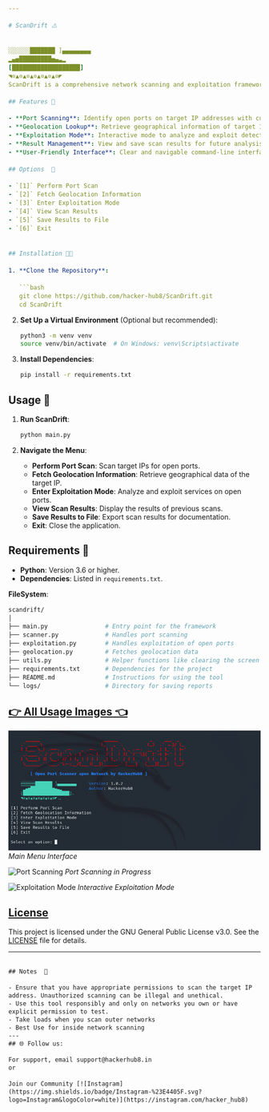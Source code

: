 ```yaml
---

# ScanDrift ⚠️


░░░░░░███████ ]▄▄▄▄▄▄▄▄     
▂▄▅█████████▅▄▃▂  
[███████████████████]     
◥⊙▲⊙▲⊙▲⊙▲⊙▲⊙▲⊙◤                                                                             
ScanDrift is a comprehensive network scanning and exploitation framework designed for security professionals, network administrators, and ethical hackers. It facilitates efficient port scanning, geolocation of target IPs, and offers an interactive exploitation mode to assess potential vulnerabilities.

## Features 🛜

- **Port Scanning**: Identify open ports on target IP addresses with customizable scanning options.
- **Geolocation Lookup**: Retrieve geographical information of target IPs, including country, region, city, and ISP details.
- **Exploitation Mode**: Interactive mode to analyze and exploit detected services on open ports.
- **Result Management**: View and save scan results for future analysis.
- **User-Friendly Interface**: Clear and navigable command-line interface with menu-driven options.

## Options  🚨
 
- `[1]` Perform Port Scan
- `[2]` Fetch Geolocation Information
- `[3]` Enter Exploitation Mode
- `[4]` View Scan Results
- `[5]` Save Results to File
- `[6]` Exit


## Installation 🧑‍💻

1. **Clone the Repository**:

   ```bash
   git clone https://github.com/hacker-hub8/ScanDrift.git
   cd ScanDrift
   ```

2. **Set Up a Virtual Environment** (Optional but recommended):

   ```bash
   python3 -m venv venv
   source venv/bin/activate  # On Windows: venv\Scripts\activate
   ```

3. **Install Dependencies**:

   ```bash
   pip install -r requirements.txt
   ```

## Usage 💾

1. **Run ScanDrift**:

   ```bash
   python main.py
   ```

2. **Navigate the Menu**:

   - **Perform Port Scan**: Scan target IPs for open ports.
   - **Fetch Geolocation Information**: Retrieve geographical data of the target IP.
   - **Enter Exploitation Mode**: Analyze and exploit services on open ports.
   - **View Scan Results**: Display the results of previous scans.
   - **Save Results to File**: Export scan results for documentation.
   - **Exit**: Close the application.

## Requirements 📡

- **Python**: Version 3.6 or higher.
- **Dependencies**: Listed in `requirements.txt`.

 **FileSystem**:

   ```bash
   scandrift/
   │
   ├── main.py                # Entry point for the framework
   ├── scanner.py             # Handles port scanning
   ├── exploitation.py        # Handles exploitation of open ports
   ├── geolocation.py         # Fetches geolocation data
   ├── utils.py               # Helper functions like clearing the screen
   ├── requirements.txt       # Dependencies for the project
   ├── README.md              # Instructions for using the tool
   └── logs/                  # Directory for saving reports
   ```

## [👉 All Usage Images 👈](https://github.com/hacker-hub8/ScanDrift/tree/main/img)

![ScanDrift Main Menu](img/main.png)
*Main Menu Interface*

![Port Scanning](img/port_scanning.png)
*Port Scanning in Progress*

![Exploitation Mode](img/exploitation_mode.png)
*Interactive Exploitation Mode*


## [License](https://github.com/hacker-hub8/ScanDrift?tab=GPL-3.0-1-ov-file)

This project is licensed under the GNU General Public License v3.0. See the [LICENSE](https://github.com/hacker-hub8/ScanDrift?tab=GPL-3.0-1-ov-file) file for details.

---
```

## Notes  📝

- Ensure that you have appropriate permissions to scan the target IP address. Unauthorized scanning can be illegal and unethical.  
- Use this tool responsibly and only on networks you own or have explicit permission to test.
- Take loads when you scan outer networks
- Best Use for inside network scanning  
---
## 🌐 Follow us:

For support, email support@hackerhub8.in 
or

Join our Community [![Instagram](https://img.shields.io/badge/Instagram-%23E4405F.svg?logo=Instagram&logoColor=white)](https://instagram.com/hacker_hub8) 
